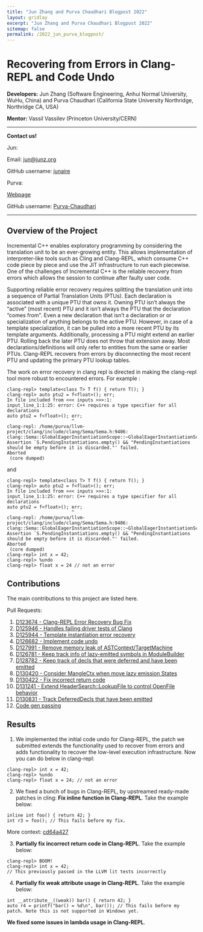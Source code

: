 ```yaml
---
title: "Jun Zhang and Purva Chaudhari Blogpost 2022"
layout: gridlay
excerpt: "Jun Zhang and Purva Chaudhari Blogpost 2022"
sitemap: false
permalink: /2022_jun_purva_blogpost/
---
```


# Recovering from Errors in Clang-REPL and Code Undo

**Developers:** Jun Zhang (Software Engineering, Anhui Normal University, WuHu, China) and Purva Chaudhari (California State University Northridge, Northridge CA, USA)

**Mentor:** Vassil Vassilev (Princeton University/CERN)
   
--------------------------------------------------------
**Contact us!**

Jun:

Email: jun@junz.org

GitHub username: [junaire](https://github.com/junaire)


Purva:

[Webpage](https://purva-chaudhari.github.io/My-Portfolio/)

GitHub username: [Purva-Chaudhari](https://github.com/Purva-Chaudhari)

-----------------------------------------------------------------------

## Overview of the Project

Incremental C++ enables exploratory programming by considering the translation unit to be an ever-growing entity. This allows implementation of interpreter-like tools such as Cling and Clang-REPL, which consume C++ code piece by piece and use the JIT infrastructure to run each piecewise. 
One of the challenges of Incremental C++ is the reliable recovery from errors which allows the session to continue after faulty user code.

Supporting reliable error recovery requires splitting the translation unit into a sequence of Partial Translation Units (PTUs). Each declaration is associated with a unique PTU that owns it. Owning PTU isn’t always the “active” (most recent) PTU and it isn’t always the PTU that the declaration “comes from". Even a new declaration that isn’t a declaration or or specialization of anything belongs to the active PTU. However, in case of a template specialization, it can be pulled into a more recent PTU by its template arguments. Additionally, processing a PTU might extend an earlier PTU. 
Rolling back the later PTU does not throw that extension away. Most declarations/definitions will only refer to entities from the same or earlier PTUs. 
Clang-REPL recovers from errors by disconnecting the most recent PTU and updating the primary PTU lookup tables.

The work on error recovery in clang repl is directed in making the clang-repl tool more robust to encountered errors. For example :
```
clang-repl> template<class T> T f() { return T(); }
clang-repl> auto ptu2 = f<float>(); err;
In file included from <<< inputs >>>:1:
input_line_1:1:25: error: C++ requires a type specifier for all declarations
auto ptu2 = f<float>(); err;
                        ^
clang-repl: /home/purva/llvm-project/clang/include/clang/Sema/Sema.h:9406: clang::Sema::GlobalEagerInstantiationScope::~GlobalEagerInstantiationScope(): Assertion `S.PendingInstantiations.empty() && "PendingInstantiations should be empty before it is discarded."' failed.
Aborted
 (core dumped)
```
and 
```
clang-repl> template<class T> T f() { return T(); }
clang-repl> auto ptu2 = f<float>(); err;
In file included from <<< inputs >>>:1:
input_line_1:1:25: error: C++ requires a type specifier for all declarations
auto ptu2 = f<float>(); err;
                        ^
clang-repl: /home/purva/llvm-project/clang/include/clang/Sema/Sema.h:9406: clang::Sema::GlobalEagerInstantiationScope::~GlobalEagerInstantiationScope(): Assertion `S.PendingInstantiations.empty() && "PendingInstantiations should be empty before it is discarded."' failed.
Aborted
 (core dumped)
clang-repl> int x = 42;
clang-repl> %undo
clang-repl> float x = 24 // not an error
```

 
## Contributions

The main contributions to this project are listed here. 


Pull Requests:

1. [D123674 - Clang-REPL Error Recovery Bug Fix](https://reviews.llvm.org/D123674)
2. [D125946 - Handles failing driver tests of Clang](https://reviews.llvm.org/D125946)
3. [D125944 - Template instantiation error recovery](https://reviews.llvm.org/D125944)
4. [D126682 - Implement code undo](https://reviews.llvm.org/D126682)
5. [D127991 - Remove memory leak of ASTContext/TargetMachine](https://reviews.llvm.org/D127991)
6. [D126781 - Keep track info of lazy-emitted symbols in ModuleBuilder](https://reviews.llvm.org/D126781)
7. [D128782 - Keep track of decls that were deferred and have been emitted](https://reviews.llvm.org/D128782)
8. [D130420 - Consider MangleCtx when move lazy emission States](https://reviews.llvm.org/D130420)
9. [D130422 - Fix incorrect return code](https://reviews.llvm.org/D130422)
10. [D131241 - Extend HeaderSearch::LookupFile to control OpenFile behavior](https://reviews.llvm.org/D131241)
11. [D130831 - Track DeferredDecls that have been emitted](https://reviews.llvm.org/D130831)
12. [Code gen passing](https://gist.github.com/Purva-Chaudhari/1555b887618cec569b638e96056d9679)

## Results
1. We implemented the initial code undo for Clang-REPL, the patch we submitted extends the functionality used to recover from errors and adds functionality to recover the low-level execution infrastructure. Now you can do below in clang-repl:
```
clang-repl> int x = 42;
clang-repl> %undo
clang-repl> float x = 24; // not an error
```
2. We fixed a bunch of bugs in Clang-REPL, by upstreamed ready-made patches in cling:
**Fix inline function in Clang-REPL**. Take the example below:
```
inline int foo() { return 42; }
int r3 = foo(); // This fails before my fix. 
```
More context: [cd64a427](https://github.com/llvm/llvm-project/commit/cd64a427efa0baaf1bb7ae624d4301908afc07f7)

3. **Partially fix incorrect return code in Clang-REPL**. Take the example below:
```
clang-repl> BOOM!
clang-repl> int x = 42;
// This previously passed in the LLVM lit tests incorrectly
```
4. **Partially fix weak attribute usage in Clang-REPL**. Take the example below:
```
int __attribute__((weak)) bar() { return 42; }
auto r4 = printf("bar() = %d\n", bar()); // This fails before my patch. Note this is not supported in Windows yet.
```
**We fixed some issues in lambda usage in Clang-REPL**.





